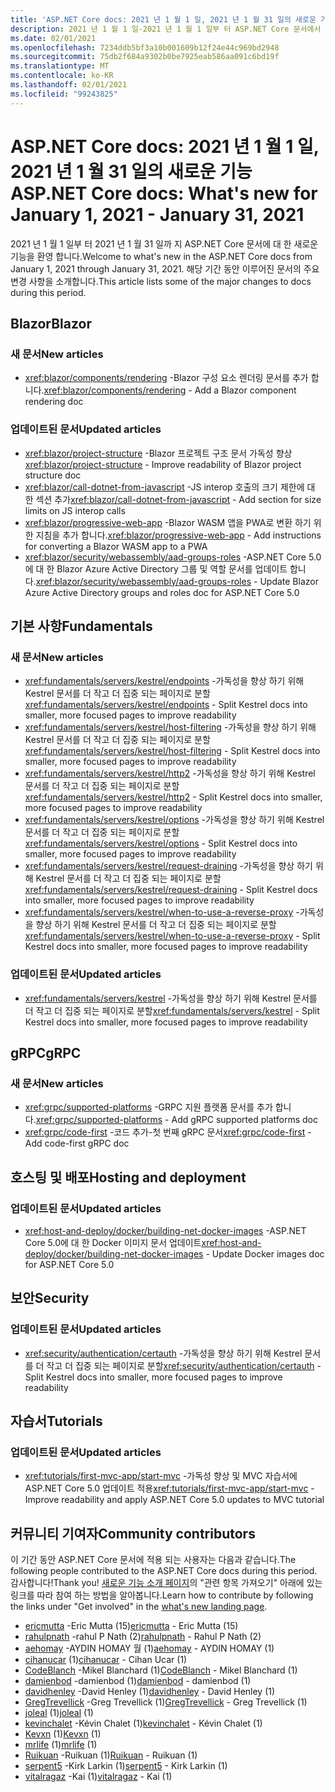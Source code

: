 ```yaml
---
title: 'ASP.NET Core docs: 2021 년 1 월 1 일, 2021 년 1 월 31 일의 새로운 기능'
description: 2021 년 1 월 1 일-2021 년 1 월 1 일부 터 ASP.NET Core 문서에서 새로운 기능을 제공 합니다.
ms.date: 02/01/2021
ms.openlocfilehash: 7234ddb5bf3a10b001609b12f24e44c969bd2948
ms.sourcegitcommit: 75db2f684a9302b0be7925eab586aa091c6bd19f
ms.translationtype: MT
ms.contentlocale: ko-KR
ms.lasthandoff: 02/01/2021
ms.locfileid: "99243825"
---
```

# <a name="aspnet-core-docs-whats-new-for-january-1-2021---january-31-2021"></a><span data-ttu-id="58248-103">ASP.NET Core docs: 2021 년 1 월 1 일, 2021 년 1 월 31 일의 새로운 기능</span><span class="sxs-lookup"><span data-stu-id="58248-103">ASP.NET Core docs: What's new for January 1, 2021 - January 31, 2021</span></span>

<span data-ttu-id="58248-104">2021 년 1 월 1 일부 터 2021 년 1 월 31 일까 지 ASP.NET Core 문서에 대 한 새로운 기능을 환영 합니다.</span><span class="sxs-lookup"><span data-stu-id="58248-104">Welcome to what's new in the ASP.NET Core docs from January 1, 2021 through January 31, 2021.</span></span> <span data-ttu-id="58248-105">해당 기간 동안 이루어진 문서의 주요 변경 사항을 소개합니다.</span><span class="sxs-lookup"><span data-stu-id="58248-105">This article lists some of the major changes to docs during this period.</span></span>

## <a name="blazor"></a><span data-ttu-id="58248-106">Blazor</span><span class="sxs-lookup"><span data-stu-id="58248-106">Blazor</span></span>

### <a name="new-articles"></a><span data-ttu-id="58248-107">새 문서</span><span class="sxs-lookup"><span data-stu-id="58248-107">New articles</span></span>

- <span data-ttu-id="58248-108"><xref:blazor/components/rendering> -Blazor 구성 요소 렌더링 문서를 추가 합니다.</span><span class="sxs-lookup"><span data-stu-id="58248-108"><xref:blazor/components/rendering> - Add a Blazor component rendering doc</span></span>

### <a name="updated-articles"></a><span data-ttu-id="58248-109">업데이트된 문서</span><span class="sxs-lookup"><span data-stu-id="58248-109">Updated articles</span></span>

- <span data-ttu-id="58248-110"><xref:blazor/project-structure> -Blazor 프로젝트 구조 문서 가독성 향상</span><span class="sxs-lookup"><span data-stu-id="58248-110"><xref:blazor/project-structure> - Improve readability of Blazor project structure doc</span></span>
- <span data-ttu-id="58248-111"><xref:blazor/call-dotnet-from-javascript> -JS interop 호출의 크기 제한에 대 한 섹션 추가</span><span class="sxs-lookup"><span data-stu-id="58248-111"><xref:blazor/call-dotnet-from-javascript> - Add section for size limits on JS interop calls</span></span>
- <span data-ttu-id="58248-112"><xref:blazor/progressive-web-app> -Blazor WASM 앱을 PWA로 변환 하기 위한 지침을 추가 합니다.</span><span class="sxs-lookup"><span data-stu-id="58248-112"><xref:blazor/progressive-web-app> - Add instructions for converting a Blazor WASM app to a PWA</span></span>
- <span data-ttu-id="58248-113"><xref:blazor/security/webassembly/aad-groups-roles> -ASP.NET Core 5.0에 대 한 Blazor Azure Active Directory 그룹 및 역할 문서를 업데이트 합니다.</span><span class="sxs-lookup"><span data-stu-id="58248-113"><xref:blazor/security/webassembly/aad-groups-roles> - Update Blazor Azure Active Directory groups and roles doc for ASP.NET Core 5.0</span></span>

## <a name="fundamentals"></a><span data-ttu-id="58248-114">기본 사항</span><span class="sxs-lookup"><span data-stu-id="58248-114">Fundamentals</span></span>

### <a name="new-articles"></a><span data-ttu-id="58248-115">새 문서</span><span class="sxs-lookup"><span data-stu-id="58248-115">New articles</span></span>

- <span data-ttu-id="58248-116"><xref:fundamentals/servers/kestrel/endpoints> -가독성을 향상 하기 위해 Kestrel 문서를 더 작고 더 집중 되는 페이지로 분할</span><span class="sxs-lookup"><span data-stu-id="58248-116"><xref:fundamentals/servers/kestrel/endpoints> - Split Kestrel docs into smaller, more focused pages to improve readability</span></span>
- <span data-ttu-id="58248-117"><xref:fundamentals/servers/kestrel/host-filtering> -가독성을 향상 하기 위해 Kestrel 문서를 더 작고 더 집중 되는 페이지로 분할</span><span class="sxs-lookup"><span data-stu-id="58248-117"><xref:fundamentals/servers/kestrel/host-filtering> - Split Kestrel docs into smaller, more focused pages to improve readability</span></span>
- <span data-ttu-id="58248-118"><xref:fundamentals/servers/kestrel/http2> -가독성을 향상 하기 위해 Kestrel 문서를 더 작고 더 집중 되는 페이지로 분할</span><span class="sxs-lookup"><span data-stu-id="58248-118"><xref:fundamentals/servers/kestrel/http2> - Split Kestrel docs into smaller, more focused pages to improve readability</span></span>
- <span data-ttu-id="58248-119"><xref:fundamentals/servers/kestrel/options> -가독성을 향상 하기 위해 Kestrel 문서를 더 작고 더 집중 되는 페이지로 분할</span><span class="sxs-lookup"><span data-stu-id="58248-119"><xref:fundamentals/servers/kestrel/options> - Split Kestrel docs into smaller, more focused pages to improve readability</span></span>
- <span data-ttu-id="58248-120"><xref:fundamentals/servers/kestrel/request-draining> -가독성을 향상 하기 위해 Kestrel 문서를 더 작고 더 집중 되는 페이지로 분할</span><span class="sxs-lookup"><span data-stu-id="58248-120"><xref:fundamentals/servers/kestrel/request-draining> - Split Kestrel docs into smaller, more focused pages to improve readability</span></span>
- <span data-ttu-id="58248-121"><xref:fundamentals/servers/kestrel/when-to-use-a-reverse-proxy> -가독성을 향상 하기 위해 Kestrel 문서를 더 작고 더 집중 되는 페이지로 분할</span><span class="sxs-lookup"><span data-stu-id="58248-121"><xref:fundamentals/servers/kestrel/when-to-use-a-reverse-proxy> - Split Kestrel docs into smaller, more focused pages to improve readability</span></span>

### <a name="updated-articles"></a><span data-ttu-id="58248-122">업데이트된 문서</span><span class="sxs-lookup"><span data-stu-id="58248-122">Updated articles</span></span>

- <span data-ttu-id="58248-123"><xref:fundamentals/servers/kestrel> -가독성을 향상 하기 위해 Kestrel 문서를 더 작고 더 집중 되는 페이지로 분할</span><span class="sxs-lookup"><span data-stu-id="58248-123"><xref:fundamentals/servers/kestrel> - Split Kestrel docs into smaller, more focused pages to improve readability</span></span>

## <a name="grpc"></a><span data-ttu-id="58248-124">gRPC</span><span class="sxs-lookup"><span data-stu-id="58248-124">gRPC</span></span>

### <a name="new-articles"></a><span data-ttu-id="58248-125">새 문서</span><span class="sxs-lookup"><span data-stu-id="58248-125">New articles</span></span>

- <span data-ttu-id="58248-126"><xref:grpc/supported-platforms> -GRPC 지원 플랫폼 문서를 추가 합니다.</span><span class="sxs-lookup"><span data-stu-id="58248-126"><xref:grpc/supported-platforms> - Add gRPC supported platforms doc</span></span>
- <span data-ttu-id="58248-127"><xref:grpc/code-first> -코드 추가-첫 번째 gRPC 문서</span><span class="sxs-lookup"><span data-stu-id="58248-127"><xref:grpc/code-first> - Add code-first gRPC doc</span></span>

## <a name="hosting-and-deployment"></a><span data-ttu-id="58248-128">호스팅 및 배포</span><span class="sxs-lookup"><span data-stu-id="58248-128">Hosting and deployment</span></span>

### <a name="updated-articles"></a><span data-ttu-id="58248-129">업데이트된 문서</span><span class="sxs-lookup"><span data-stu-id="58248-129">Updated articles</span></span>

- <span data-ttu-id="58248-130"><xref:host-and-deploy/docker/building-net-docker-images> -ASP.NET Core 5.0에 대 한 Docker 이미지 문서 업데이트</span><span class="sxs-lookup"><span data-stu-id="58248-130"><xref:host-and-deploy/docker/building-net-docker-images> - Update Docker images doc for ASP.NET Core 5.0</span></span>

## <a name="security"></a><span data-ttu-id="58248-131">보안</span><span class="sxs-lookup"><span data-stu-id="58248-131">Security</span></span>

### <a name="updated-articles"></a><span data-ttu-id="58248-132">업데이트된 문서</span><span class="sxs-lookup"><span data-stu-id="58248-132">Updated articles</span></span>

- <span data-ttu-id="58248-133"><xref:security/authentication/certauth> -가독성을 향상 하기 위해 Kestrel 문서를 더 작고 더 집중 되는 페이지로 분할</span><span class="sxs-lookup"><span data-stu-id="58248-133"><xref:security/authentication/certauth> - Split Kestrel docs into smaller, more focused pages to improve readability</span></span>

## <a name="tutorials"></a><span data-ttu-id="58248-134">자습서</span><span class="sxs-lookup"><span data-stu-id="58248-134">Tutorials</span></span>

### <a name="updated-articles"></a><span data-ttu-id="58248-135">업데이트된 문서</span><span class="sxs-lookup"><span data-stu-id="58248-135">Updated articles</span></span>

- <span data-ttu-id="58248-136"><xref:tutorials/first-mvc-app/start-mvc> -가독성 향상 및 MVC 자습서에 ASP.NET Core 5.0 업데이트 적용</span><span class="sxs-lookup"><span data-stu-id="58248-136"><xref:tutorials/first-mvc-app/start-mvc> - Improve readability and apply ASP.NET Core 5.0 updates to MVC tutorial</span></span>

## <a name="community-contributors"></a><span data-ttu-id="58248-137">커뮤니티 기여자</span><span class="sxs-lookup"><span data-stu-id="58248-137">Community contributors</span></span>

<span data-ttu-id="58248-138">이 기간 동안 ASP.NET Core 문서에 적용 되는 사용자는 다음과 같습니다.</span><span class="sxs-lookup"><span data-stu-id="58248-138">The following people contributed to the ASP.NET Core docs during this period.</span></span> <span data-ttu-id="58248-139">감사합니다!</span><span class="sxs-lookup"><span data-stu-id="58248-139">Thank you!</span></span> <span data-ttu-id="58248-140">[새로운 기능 소개 페이지](index.yml)의 "관련 항목 가져오기" 아래에 있는 링크를 따라 참여 하는 방법을 알아봅니다.</span><span class="sxs-lookup"><span data-stu-id="58248-140">Learn how to contribute by following the links under "Get involved" in the [what's new landing page](index.yml).</span></span>

- <span data-ttu-id="58248-141">[ericmutta](https://github.com/ericmutta) -Eric Mutta (15)</span><span class="sxs-lookup"><span data-stu-id="58248-141">[ericmutta](https://github.com/ericmutta) - Eric Mutta (15)</span></span>
- <span data-ttu-id="58248-142">[rahulpnath](https://github.com/rahulpnath) -rahul P Nath (2)</span><span class="sxs-lookup"><span data-stu-id="58248-142">[rahulpnath](https://github.com/rahulpnath) - Rahul P Nath (2)</span></span>
- <span data-ttu-id="58248-143">[aehomay](https://github.com/aehomay) -AYDIN HOMAY 월 (1)</span><span class="sxs-lookup"><span data-stu-id="58248-143">[aehomay](https://github.com/aehomay) - AYDIN HOMAY (1)</span></span>
- <span data-ttu-id="58248-144">[cihanucar](https://github.com/cihanucar) (1)</span><span class="sxs-lookup"><span data-stu-id="58248-144">[cihanucar](https://github.com/cihanucar) - Cihan Ucar (1)</span></span>
- <span data-ttu-id="58248-145">[CodeBlanch](https://github.com/CodeBlanch) -Mikel Blanchard (1)</span><span class="sxs-lookup"><span data-stu-id="58248-145">[CodeBlanch](https://github.com/CodeBlanch) - Mikel Blanchard (1)</span></span>
- <span data-ttu-id="58248-146">[damienbod](https://github.com/damienbod) -damienbod (1)</span><span class="sxs-lookup"><span data-stu-id="58248-146">[damienbod](https://github.com/damienbod) - damienbod (1)</span></span>
- <span data-ttu-id="58248-147">[davidhenley](https://github.com/davidhenley) -David Henley (1)</span><span class="sxs-lookup"><span data-stu-id="58248-147">[davidhenley](https://github.com/davidhenley) - David Henley (1)</span></span>
- <span data-ttu-id="58248-148">[GregTrevellick](https://github.com/GregTrevellick) -Greg Trevellick (1)</span><span class="sxs-lookup"><span data-stu-id="58248-148">[GregTrevellick](https://github.com/GregTrevellick) - Greg Trevellick (1)</span></span>
- <span data-ttu-id="58248-149">[joleal](https://github.com/joleal) (1)</span><span class="sxs-lookup"><span data-stu-id="58248-149">[joleal](https://github.com/joleal) (1)</span></span>
- <span data-ttu-id="58248-150">[kevinchalet](https://github.com/kevinchalet) -Kévin Chalet (1)</span><span class="sxs-lookup"><span data-stu-id="58248-150">[kevinchalet](https://github.com/kevinchalet) - Kévin Chalet (1)</span></span>
- <span data-ttu-id="58248-151">[Kevxn](https://github.com/Kevxn) (1)</span><span class="sxs-lookup"><span data-stu-id="58248-151">[Kevxn](https://github.com/Kevxn) (1)</span></span>
- <span data-ttu-id="58248-152">[mrlife](https://github.com/mrlife) (1)</span><span class="sxs-lookup"><span data-stu-id="58248-152">[mrlife](https://github.com/mrlife) (1)</span></span>
- <span data-ttu-id="58248-153">[Ruikuan](https://github.com/Ruikuan) -Ruikuan (1)</span><span class="sxs-lookup"><span data-stu-id="58248-153">[Ruikuan](https://github.com/Ruikuan) - Ruikuan (1)</span></span>
- <span data-ttu-id="58248-154">[serpent5](https://github.com/serpent5) -Kirk Larkin (1)</span><span class="sxs-lookup"><span data-stu-id="58248-154">[serpent5](https://github.com/serpent5) - Kirk Larkin (1)</span></span>
- <span data-ttu-id="58248-155">[vitalragaz](https://github.com/vitalragaz) -Kai (1)</span><span class="sxs-lookup"><span data-stu-id="58248-155">[vitalragaz](https://github.com/vitalragaz) - Kai (1)</span></span>
